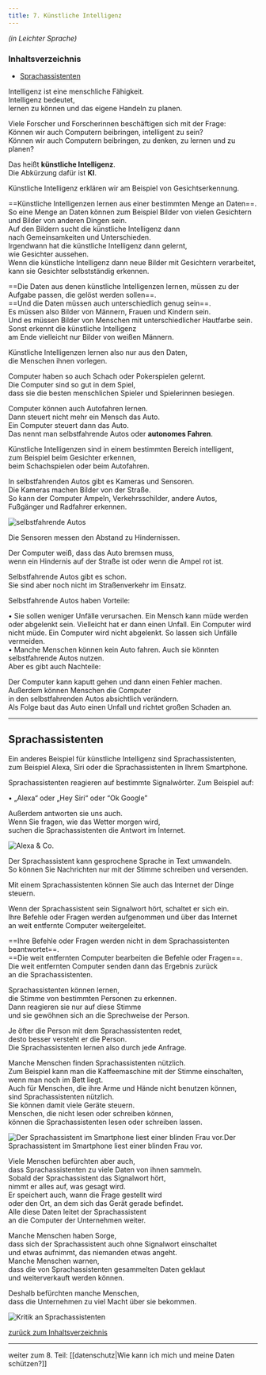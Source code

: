 ```yaml
---
title: 7. Künstliche Intelligenz
---
```


_(in Leichter Sprache)_  

<div class="toc">
  <h3 id="inhalt">Inhaltsverzeichnis</h3>
  <ul>
    <li><a href="#ueberschrift-1" class="toc-link">Sprachassistenten</a></li>
    
  </ul>
</div>

<script>
document.addEventListener('click', function(e) {
  if (e.target.classList.contains('toc-link')) {
    e.preventDefault(); // Verhindert Standard-Link-Verhalten
    const targetId = e.target.getAttribute('href').substring(1);
    const targetElement = document.getElementById(targetId);
    if (targetElement) {
      targetElement.scrollIntoView({ behavior: 'smooth' });
    }
  }
});
</script>

Intelligenz ist eine menschliche Fähigkeit.  
Intelligenz bedeutet,  
lernen zu können und das eigene Handeln zu planen.  

Viele Forscher und Forscherinnen beschäftigen sich mit der Frage:  
Können wir auch Computern beibringen, intelligent zu sein?  
Können wir auch Computern beibringen, zu denken, zu lernen und zu planen?  

Das heißt **künstliche Intelligenz**.  
Die Abkürzung dafür ist **KI**.  

Künstliche Intelligenz erklären wir am Beispiel von Gesichtserkennung.  

==Künstliche Intelligenzen lernen aus einer bestimmten Menge an Daten==.  
So eine Menge an Daten können zum Beispiel Bilder von vielen Gesichtern  
und Bilder von anderen Dingen sein.  
Auf den Bildern sucht die künstliche Intelligenz dann  
nach Gemeinsamkeiten und Unterschieden.  
Irgendwann hat die künstliche Intelligenz dann gelernt,  
wie Gesichter aussehen.  
Wenn die künstliche Intelligenz dann neue Bilder mit Gesichtern verarbeitet,  
kann sie Gesichter selbstständig erkennen.  

==Die Daten aus denen künstliche Intelligenzen lernen, müssen zu der Aufgabe passen, die gelöst werden sollen==.  
==Und die Daten müssen auch unterschiedlich genug sein==.  
Es müssen also Bilder von Männern, Frauen und Kindern sein.  
Und es müssen Bilder von Menschen mit unterschiedlicher Hautfarbe sein.  
Sonst erkennt die künstliche Intelligenz  
am Ende vielleicht nur Bilder von weißen Männern.  

Künstliche Intelligenzen lernen also nur aus den Daten,  
die Menschen ihnen vorlegen.  

Computer haben so auch Schach oder Pokerspielen gelernt.  
Die Computer sind so gut in dem Spiel,  
dass sie die besten menschlichen Spieler und Spielerinnen besiegen.  

Computer können auch Autofahren lernen.  
Dann steuert nicht mehr ein Mensch das Auto.  
Ein Computer steuert dann das Auto.  
Das nennt man selbstfahrende Autos oder **autonomes Fahren**.  

Künstliche Intelligenzen sind in einem bestimmten Bereich intelligent,  
zum Beispiel beim Gesichter erkennen,  
beim Schachspielen oder beim Autofahren.  

In selbstfahrenden Autos gibt es Kameras und Sensoren.  
Die Kameras machen Bilder von der Straße.  
So kann der Computer Ampeln, Verkehrsschilder, andere Autos,  
Fußgänger und Radfahrer erkennen.  

![selbstfahrende Autos](/assets/ki1.png)  

Die Sensoren messen den Abstand zu Hindernissen.  

Der Computer weiß, dass das Auto bremsen muss,  
wenn ein Hindernis auf der Straße ist oder wenn die Ampel rot ist.  

Selbstfahrende Autos gibt es schon.  
Sie sind aber noch nicht im Straßenverkehr im Einsatz.  

Selbstfahrende Autos haben Vorteile:  

• Sie sollen weniger Unfälle verursachen.
Ein Mensch kann müde werden
oder abgelenkt sein.
Vielleicht hat er dann einen Unfall.
Ein Computer wird nicht müde.
Ein Computer wird nicht abgelenkt.
So lassen sich Unfälle vermeiden.  
• Manche Menschen können kein Auto fahren.
Auch sie könnten selbstfahrende Autos nutzen.  
Aber es gibt auch Nachteile:  

Der Computer kann kaputt gehen und dann einen Fehler machen.  
Außerdem können Menschen die Computer  
in den selbstfahrenden Autos absichtlich verändern.  
Als Folge baut das Auto einen Unfall und richtet großen Schaden an.  

---

## Sprachassistenten <a id="ueberschrift-1"></a>

Ein anderes Beispiel für künstliche Intelligenz sind Sprachassistenten,  
zum Beispiel Alexa, Siri oder die Sprachassistenten in Ihrem Smartphone.  

Sprachassistenten reagieren auf bestimmte Signalwörter. Zum Beispiel auf:  

• „Alexa“ oder „Hey Siri“ oder “Ok Google”  

Außerdem antworten sie uns auch.  
Wenn Sie fragen, wie das Wetter morgen wird,  
suchen die Sprachassistenten die Antwort im Internet.  

![Alexa & Co.](/assets/ki2.png)

Der Sprachassistent kann gesprochene Sprache in Text umwandeln.  
So können Sie Nachrichten nur mit der Stimme schreiben und versenden.  

Mit einem Sprachassistenten können Sie auch das Internet der Dinge steuern.  

Wenn der Sprachassistent sein Signalwort hört, schaltet er sich ein.  
Ihre Befehle oder Fragen werden aufgenommen und über das Internet  
an weit entfernte Computer weitergeleitet.  

==Ihre Befehle oder Fragen werden nicht in dem Sprachassistenten beantwortet==.  
==Die weit entfernten Computer bearbeiten die Befehle oder Fragen==.  
Die weit entfernten Computer senden dann das Ergebnis zurück  
an die Sprachassistenten.  

Sprachassistenten können lernen,  
die Stimme von bestimmten Personen zu erkennen.  
Dann reagieren sie nur auf diese Stimme  
und sie gewöhnen sich an die Sprechweise der Person.  

Je öfter die Person mit dem Sprachassistenten redet,  
desto besser versteht er die Person.  
Die Sprachassistenten lernen also durch jede Anfrage.  

Manche Menschen finden Sprachassistenten nützlich.  
Zum Beispiel kann man die Kaffeemaschine mit der Stimme einschalten,  
wenn man noch im Bett liegt.  
Auch für Menschen, die ihre Arme und Hände nicht benutzen können,  
sind Sprachassistenten nützlich.  
Sie können damit viele Geräte steuern.  
Menschen, die nicht lesen oder schreiben können,  
können die Sprachassistenten lesen oder schreiben lassen.  

![Der Sprachassistent im Smartphone liest einer blinden Frau vor.](/assets/ki3.png)Der Sprachassistent im Smartphone liest einer blinden Frau vor.  

Viele Menschen befürchten aber auch,  
dass Sprachassistenten zu viele Daten von ihnen sammeln.  
Sobald der Sprachassistent das Signalwort hört,  
nimmt er alles auf, was gesagt wird.  
Er speichert auch, wann die Frage gestellt wird  
oder den Ort, an dem sich das Gerät gerade befindet.  
Alle diese Daten leitet der Sprachassistent  
an die Computer der Unternehmen weiter.  

Manche Menschen haben Sorge,  
dass sich der Sprachassistent auch ohne Signalwort einschaltet  
und etwas aufnimmt, das niemanden etwas angeht.  
Manche Menschen warnen,  
dass die von Sprachassistenten gesammelten Daten geklaut  
und weiterverkauft werden können.  

Deshalb befürchten manche Menschen,  
dass die Unternehmen zu viel Macht über sie bekommen.  

![Kritik an Sprachassistenten](/assets/ki4.png)

<a href="#inhalt" class="toc-link">zurück zum Inhaltsverzeichnis</a>  

---

weiter zum 8. Teil: [[datenschutz|Wie kann ich mich und meine Daten schützen?]]

